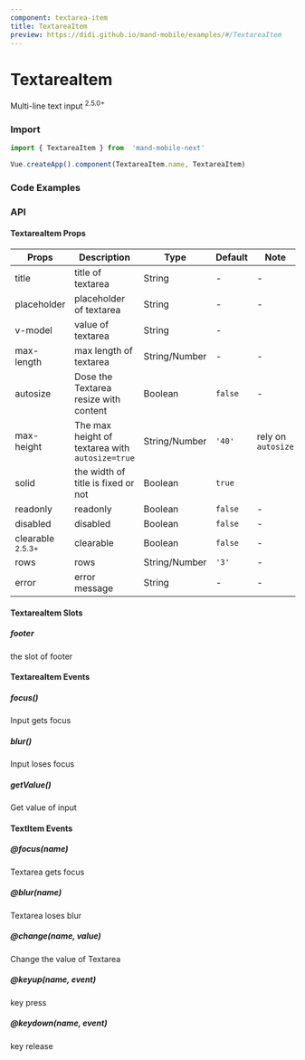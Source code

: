 ```yaml
---
component: textarea-item
title: TextareaItem
preview: https://didi.github.io/mand-mobile/examples/#/TextareaItem
---
```


# TextareaItem


Multi-line text input <sup class="version-after">2.5.0+</sup>

### Import

```javascript
import { TextareaItem } from  'mand-mobile-next'

Vue.createApp().component(TextareaItem.name, TextareaItem)
```

### Code Examples

<demo-wrapper
  src="src/packages/textarea-item/demo"
  :demos="demos"
/>

<script setup>
const demos = import.meta.globEager('../../../src/packages/textarea-item/demo/demo*.vue')
</script>

<!-- DEMO -->

### API

#### TextareaItem Props
| Props                                             | Description                                     | Type          | Default | Note               |
| ------------------------------------------------- | ----------------------------------------------- | ------------- | ------- | ------------------ |
| title                                             | title of textarea                               | String        | -       | -                  |
| placeholder                                       | placeholder of textarea                         | String        | -       | -                  |
| v-model                                           | value of textarea                               | String        | -       |                    |
| max-length                                        | max length of textarea                          | String/Number | -       | -                  |
| autosize                                          | Dose the Textarea  resize with content          | Boolean       | `false` | -                  |
| max-height                                        | The max height of textarea with `autosize=true` | String/Number | `'40'`  | rely on `autosize` |
| solid                                             | the width of title is fixed or not              | Boolean       | `true`  |                    |
| readonly                                          | readonly                                        | Boolean       | `false` | -                  |
| disabled                                          | disabled                                        | Boolean       | `false` | -                  |
| clearable <sup class="version-after">2.5.3+</sup> | clearable                                       | Boolean       | `false` | -                  |
| rows                                              | rows                                            | String/Number | `'3'`   | -                  |
| error                                             | error message                                   | String        | -       | -                  |

#### TextareaItem Slots

##### footer

the slot of footer

#### TextareaItem Events

##### focus()
Input gets focus

##### blur()
Input loses focus

##### getValue()
Get value of input

#### TextItem Events

##### @focus(name)
Textarea gets focus

##### @blur(name)
Textarea loses blur

##### @change(name, value)
Change the value of Textarea

##### @keyup(name, event)
key press

##### @keydown(name, event)
key release
